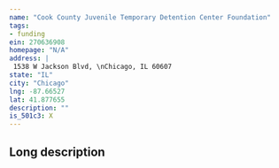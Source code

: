 ```yaml
---
name: "Cook County Juvenile Temporary Detention Center Foundation"
tags:
- funding
ein: 270636908
homepage: "N/A"
address: |
 1538 W Jackson Blvd, \nChicago, IL 60607
state: "IL"
city: "Chicago"
lng: -87.66527
lat: 41.877655
description: ""
is_501c3: X
---
```


## Long description


